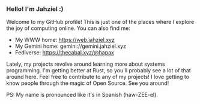 ### Hello! I'm Jahziel :)

Welcome to my GitHub profile! This is just one of the places where I explore the joy of computing online. You can also find me:

- My WWW home: https://web.jahziel.xyz
- My Gemini home: gemini://gemini.jahziel.xyz
- Fediverse: https://thecabal.xyz/@hapax

Lately, my projects revolve around learning more about systems programming. I'm getting better at Rust, so you'll probably see a lot of that around here. Feel free to contribute to any of my projects! I love getting to know people through the magic of Open Source. See you around!

PS: My name is pronounced like it's in Spanish (haw-ZEE-el). 
